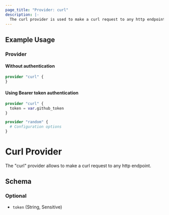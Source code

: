 ```yaml
---
page_title: "Provider: curl"
description: |-
  The curl provider is used to make a curl request to any http endpoint.
---
```


## Example Usage

### Provider

#### Without authentication

```terraform
provider "curl" {
}
```

#### Using Bearer token authentication

```terraform
provider "curl" {
  token = var.github_token
}

provider "random" {
  # Configuration options
}
```

# Curl Provider

The "curl" provider allows to make a curl request to any http endpoint.

<!-- schema generated by tfplugindocs -->
## Schema

### Optional

- `token` (String, Sensitive)